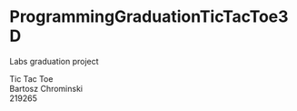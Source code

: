# ProgrammingGraduationTicTacToe3D
Labs graduation project

Tic Tac Toe<br>
Bartosz Chrominski<br>
219265
